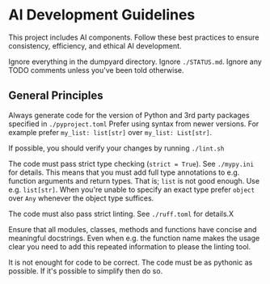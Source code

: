 # AI Development Guidelines

This project includes AI components. Follow these best practices to ensure consistency, efficiency, and ethical AI development.

Ignore everything in the dumpyard directory. Ignore `./STATUS.md`. Ignore any TODO comments unless you've been told otherwise.

## General Principles

Always generate code for the version of Python and 3rd party packages specified in `./pyproject.toml`
Prefer using syntax from newer versions. For example prefer `my_list: list[str]` over `my_list: List[str]`.

If possible, you should verify your changes by running `./lint.sh`

The code must pass strict type checking (`strict = True`). See `./mypy.ini` for details.
This means that you must add full type annotations to e.g. function arguments and return types.
That is; `list` is not good enough. Use e.g. `list[str]`.
When you're unable to specify an exact type prefer `object` over `Any` whenever the object type suffices.

The code must also pass strict linting. See `./ruff.toml` for details.X

Ensure that all modules, classes, methods and functions have concise and meaningful docstrings.
Even when e.g. the function name makes the usage clear you need to add this repeated information to please the linting tool.

It is not enought for code to be correct. The code must be as pythonic as possible.
If it's possible to simplify then do so.
